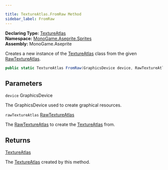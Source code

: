 ```yaml
---

title: TextureAtlas.FromRaw Method
sidebar_label: FromRaw
---
```

**Declaring Type:** [TextureAtlas](../)  
**Namespace:** [MonoGame.Aseprite.Sprites](../../)  
**Assembly:** MonoGame.Aseprite

Creates a new instance of the [TextureAtlas](../) class from the given [RawTextureAtlas](../../../RawTypes/RawTextureAtlas/).

```csharp
public static TextureAtlas FromRaw(GraphicsDevice device, RawTextureAtlas rawTextureAtlas);
```

## Parameters

`device`  GraphicsDevice

The GraphicsDevice used to create graphical resources.

`rawTextureAtlas`  [RawTextureAtlas](../../../RawTypes/RawTextureAtlas/)

The [RawTextureAtlas](../../../RawTypes/RawTextureAtlas/) to create the [TextureAtlas](../) from.

## Returns

[TextureAtlas](../)

The [TextureAtlas](../) created by this method.


